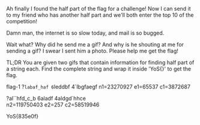 Ah finally I found the half part of the flag for a challenge! Now I can send it to my friend
who has another half part and we'll both enter the top 10 of the competition! 

Damn man, the internet is so slow today, and mail is so bugged. 

Wait what? Why did he send me a gif? And why is he shouting at me for sending a gif?
I swear I sent him a photo. Please help me get the flag!

TL;DR You are given two gifs that contain information for finding half part of a string each. Find the complete
string and wrap it inside 'YoS{}' to get the flag.

flag-1
?`labaf_haf 6`leddbf 4`lbgfaegf 
n1=23270927 e1=65537 c1=3872687

?al``hfd_c_b 6aladf 4aldgd`hhce      
n2=119750403 e2=257 c2=58519946    

YoS{835e0f}